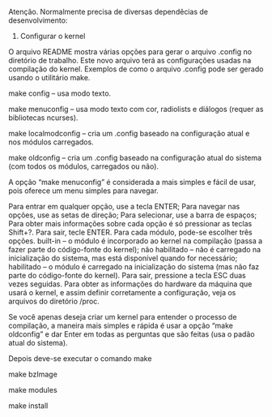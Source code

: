 Atenção. 
Normalmente precisa de diversas dependêcias de desenvolvimento:

1) Configurar o kernel

O arquivo README mostra várias opções para gerar o arquivo .config no diretório de trabalho. Este novo arquivo terá as configurações usadas na compilação do kernel.
Exemplos de como o arquivo .config pode ser gerado usando o utilitário make.

make config – usa modo texto.

make menuconfig – usa modo texto com cor, radiolists e diálogos (requer as bibliotecas ncurses).

make localmodconfig – cria um .config baseado na configuração atual e nos módulos carregados.

make oldconfig – cria um .config baseado na configuração atual do sistema (com todos os módulos, carregados ou não).

A opção “make menuconfig” é considerada a mais simples e fácil de usar, pois oferece um menu simples para navegar.

Para entrar em qualquer opção, use a tecla ENTER;
Para navegar nas opções, use as setas de direção;
Para selecionar, use a barra de espaços;
Para obter mais informações sobre cada opção é só pressionar as teclas Shift+?. Para sair, tecle ENTER.
Para cada módulo, pode-se escolher três opções.
built-in – o módulo é incorporado ao kernel na compilação (passa a fazer parte do código-fonte do kernel);
não habilitado – não é carregado na inicialização do sistema, mas está disponível quando for necessário;
habilitado – o módulo é carregado na inicialização do sistema (mas não faz parte do código-fonte do kernel).
Para sair, pressione a tecla ESC duas vezes seguidas.
Para obter as informações do hardware da máquina que usará o kernel, e assim definir corretamente a configuração, veja os arquivos do diretório /proc.

Se você apenas deseja criar um kernel para entender o processo de compilação, a maneira mais simples e rápida é usar a opção “make oldconfig” e dar Enter em todas as perguntas que são feitas (usa o padão atual do sistema).


Depois deve-se executar o comando make

make bzImage

make modules 

make install



